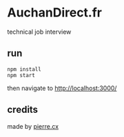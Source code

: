 # AuchanDirect.fr
technical job interview


## run

```
npm install
npm start
```

then navigate to [http://localhost:3000/](http://localhost:3000/)


## credits
made by [pierre.cx](http://pierre.cx)
